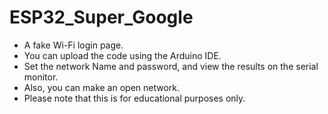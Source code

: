 # ESP32_Super_Google
- A fake Wi-Fi login page.
- You can upload the code using the Arduino IDE.
- Set the network Name and password, and view the results on the serial monitor.
- Also, you can make an open network.
- Please note that this is for educational purposes only.
